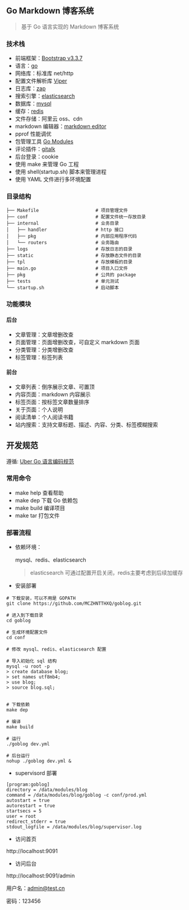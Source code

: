 ## Go Markdown 博客系统
> 基于 Go 语言实现的 Markdown 博客系统

### 技术栈

* 前端框架：[Bootstrap v3.3.7](http://getbootstrap.com)
* 语言：[go](https://go.dev/)
* 网络库：标准库 net/http
* 配置文件解析库 [Viper](https://github.com/spf13/viper)
* 日志库：[zap](https://github.com/uber-go/zap)
* 搜索引擎：[elasticsearch](https://github.com/olivere/elastic/v7)
* 数据库：[mysql](https://github.com/go-sql-driver/mysql)
* 缓存：[redis](https://github.com/go-redis/redis)
* 文件存储：阿里云 oss、cdn
* markdown 编辑器：[markdown editor](https://github.com/pandao/editor.md)
* pprof 性能调优
* 包管理工具 [Go Modules](https://github.com/golang/go/wiki/Modules)
* 评论插件：[gitalk](https://github.com/gitalk/gitalk) 
* 后台登录：cookie 
* 使用 make 来管理 Go 工程
* 使用 shell(startup.sh) 脚本来管理进程
* 使用 YAML 文件进行多环境配置

### 目录结构

```shell
├── Makefile                     # 项目管理文件
├── conf                         # 配置文件统一存放目录
├── internal                     # 业务目录
│   ├── handler                  # http 接口
│   ├── pkg                      # 内部应用程序代码
│   └── routers                  # 业务路由
├── logs                         # 存放日志的目录
├── static                       # 存放静态文件的目录
├── tpl                          # 存放模板的目录
├── main.go                      # 项目入口文件
├── pkg                          # 公共的 package
├── tests                        # 单元测试
└── startup.sh                   # 启动脚本
```

### 功能模块

#### 后台
* 文章管理：文章增删改查
* 页面管理：页面增删改查，可自定义 markdown 页面
* 分类管理：分类增删改查
* 标签管理：标签列表
  
#### 前台
* 文章列表：倒序展示文章、可置顶
* 内容页面：markdown 内容展示
* 标签页面：按标签文章数量排序
* 关于页面：个人说明
* 阅读清单：个人阅读书籍
* 站内搜索：支持文章标题、描述、内容、分类、标签模糊搜索

## 开发规范

遵循: [Uber Go 语言编码规范](https://github.com/uber-go/guide/blob/master/style.md)

### 常用命令

- make help 查看帮助
- make dep 下载 Go 依赖包
- make build 编译项目
- make tar 打包文件

### 部署流程
* 依赖环境：
  
   mysql、redis、elasticsearch
   > elasticsearch 可通过配置开启关闭，redis主要考虑到后续加缓存
  
* 安装部署

```
# 下载安装，可以不用是 GOPATH
git clone https://github.com/MCZHNTTHXQ/goblog.git

# 进入到下载目录
cd goblog

# 生成环境配置文件
cd conf

# 修改 mysql、redis、elasticsearch 配置

# 导入初始化 sql 结构
mysql -u root -p
> create database blog;
> set names utf8mb4;
> use blog;
> source blog.sql;


# 下载依赖
make dep

# 编译
make build

# 运行
./goblog dev.yml

# 后台运行
nohup ./goblog dev.yml &
```

* supervisord 部署
  
```
[program:goblog]
directory = /data/modules/blog
command = /data/modules/blog/goblog -c conf/prod.yml
autostart = true
autorestart = true
startsecs = 5
user = root
redirect_stderr = true
stdout_logfile = /data/modules/blog/supervisor.log
```

* 访问首页

http://localhost:9091

* 访问后台

http://localhost:9091/admin
  
用户名：admin@test.cn
  
密码：123456

